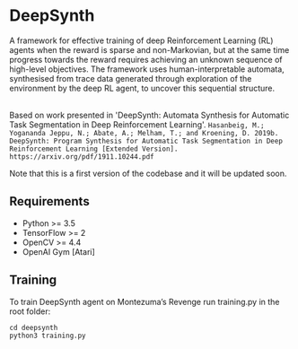 # DeepSynth
A framework for effective training of deep Reinforcement Learning (RL) agents when the reward is sparse and non-Markovian, but at the same time progress towards the reward requires achieving an unknown sequence of high-level objectives. The framework uses human-interpretable automata, synthesised from trace data generated through exploration of the environment by the deep RL agent, to uncover this sequential structure.  <br/><br/>

Based on work presented in 'DeepSynth: Automata Synthesis for Automatic Task Segmentation in Deep Reinforcement Learning'.
`Hasanbeig, M.; Yogananda Jeppu, N.; Abate, A.; Melham, T.; and Kroening, D. 2019b. DeepSynth: Program Synthesis for Automatic Task Segmentation in Deep Reinforcement Learning [Extended Version]. https://arxiv.org/pdf/1911.10244.pdf`<br/>

Note that this is a first version of the codebase and it will be updated soon.

## Requirements
- Python >= 3.5
- TensorFlow >= 2
- OpenCV >= 4.4
- OpenAI Gym [Atari]

## Training

To train DeepSynth agent on Montezuma’s Revenge run training.py in the root folder:<br>
~~~
cd deepsynth
python3 training.py
~~~



